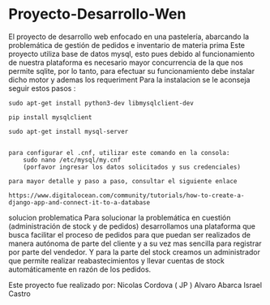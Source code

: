# Proyecto-Desarrollo-Wen
El proyecto de desarrollo web enfocado en una pastelería, abarcando la problemática de gestión de pedidos e inventario de materia prima 
Este proyecto utiliza base de datos mysql, esto pues debido al funcionamiento de nuestra plataforma es necesario mayor concurrencia de la que nos permite sqlite, por lo tanto, para efectuar su funcionamiento debe instalar dicho motor y ademas los requeriment
Para la instalacion se le aconseja seguir estos pasos :

	sudo apt-get install python3-dev libmysqlclient-dev
	
	pip install mysqlclient
	
	sudo apt-get install mysql-server
	
	
	para configurar el .cnf, utilizar este comando en la consola:
		sudo nano /etc/mysql/my.cnf
		(porfavor ingresar los datos solicitados y sus credenciales)

	para mayor detalle y paso a paso, consultar el siguiente enlace
	
	https://www.digitalocean.com/community/tutorials/how-to-create-a-django-app-and-connect-it-to-a-database

solucion problematica
Para solucionar la problemática en cuestión (administración de stock y de pedidos) desarrollamos una plataforma que busca facilitar el proceso de pedidos para que puedan ser realizados de manera autónoma de parte del cliente y a su vez mas sencilla para registrar por parte del vendedor. Y para la parte del stock creamos un administrador que permite realizar reabastecimientos y llevar cuentas de stock automáticamente en razón de los pedidos.

Este proyecto fue realizado por:
	Nicolas Cordova ( JP )
	Alvaro Abarca
	Israel Castro
	

